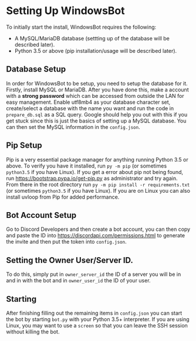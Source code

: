 # Setting Up WindowsBot

To initially start the install, WindowsBot requires the following:
- A MySQL/MariaDB database (settting up of the database will be described later).
- Python 3.5 or above (pip installation/usage will be described later).

## Database Setup
In order for WindowsBot to be setup, you need to setup the database for it. Firstly, install MySQL or MariaDB. After you have done this, make a account with a **strong password** which can be accessed from outside the LAN for easy management. Enable utf8mb4 as your database character set, create/select a database with the name you want and run the code in `prepare_db.sql` as a SQL query. Google should help you out with this if you get stuck since this is just the basics of setting up a MySQL database. You can then set the MySQL information in the `config.json`.

## Pip Setup
Pip is a very essential package manager for anything running Python 3.5 or above. To verify you have it installed, run `py -m pip` (or sometimes `python3.5` if you have Linux). If you get a error about pip not being found, run https://bootstrap.pypa.io/get-pip.py as administrator and try again. From there in the root directory run `py -m pip install -r requirements.txt` (or sometimes `python3.5` if you have Linux). If you are on Linux you can also install uvloop from Pip for added performance.

## Bot Account Setup
Go to Discord Developers and then create a bot account, you can then copy and paste the ID into https://discordapi.com/permissions.html to generate the invite and then put the token into `config.json`.

## Setting the Owner User/Server ID.
To do this, simply put in `owner_server_id` the ID of a server you will be in and in with the bot and in `owner_user_id` the ID of your user.

## Starting
After finishing filling out the remaining items in `config.json` you can start the bot by starting `bot.py` with your Python 3.5+ interpreter. If you are using Linux, you may want to use a `screen` so that you can leave the SSH session without killing the bot.
